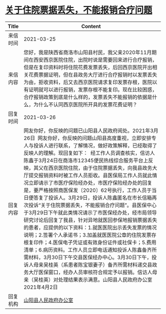 # <a href="http://www.shangluo.gov.cn/zmhd/ldxxxx.jsp?urltype=leadermail.LeaderMailContentUrl&wbtreeid=1112&leadermailid=7070">关于住院票据丢失，不能报销合疗问题</a>
| Title |                                                                                                                                                                                                                                                                                                      Content                                                                                                                                                                                                                                                                                                       |
|:-----:|--------------------------------------------------------------------------------------------------------------------------------------------------------------------------------------------------------------------------------------------------------------------------------------------------------------------------------------------------------------------------------------------------------------------------------------------------------------------------------------------------------------------------------------------------------------------------------------------------------------------|
| 来信时间  | 2021-03-25                                                                                                                                                                                                                                                                                                                                                                                                                                                                                                                                                                                                         |
| 来信内容  | 您好，我是陕西省商洛市山阳县村民，我父亲2020年11月期间在西安西京医院住院，出院时说是需要回来进行合疗报销，但是在复印资料时将住院花费发票丢失，后回西京医院开出相关花费票据证明，但在县政务大厅进行合疗报销时以发票丢失为由，拒收资料，后又去西京医院请求复印发票存根，医院以有证明就可以进行报销，发票存根不能复印。现在比较困惑，合疗报销政策到底是什么样的，发票丢失不能报销的依据是什么，为什么不认同西京医院所开具的发票花费证明？                                                                                                                                                                                                                                                                                                                                                                                             |
| 回复时间  | 2021-03-26                                                                                                                                                                                                                                                                                                                                                                                                                                                                                                                                                                                                         |
| 回复内容  | 网友你好，你反映的问题已山阳县人民政府阅处。2021年3月26日  网友你好，你反映的问题山阳县高度重视，立即安排专人与投诉人进行联系，了解情况，做好政策解释，已经取得了反映人的理解。现回复如下：  经工作人员调查核实，信访人陈鑫于3月24日在商洛市12345便民热线综合服务平台上反映，其父在西京医院住院，由于住院票据丢失，向我县政务大厅提交报销资料时被工作人员拒收。县医保局工作人员就此情况立即请示了市医疗保险经办处，市医疗保险经办处的回复是，要严格按照商医保发〔2020〕62号执行，工作人员于当日便答复了投诉人。3月29日，投诉人陈鑫匿名在市长信箱再次投诉“关于住院票据丢失，不能报销合疗问题”。县医保中心于3月29日下午就此类情况请示了市医保经办处，经市局领导研究讨论后回复了我县，针对异地就医回参保地报销票据丢失的患者，应提供的以下资料：1.就医医院出示丢失发票的情况说明；2.签署个人承诺书；3.加盖就医医院公章的住院发票存根复印件；4.医保电子凭证或有效身份证件或社保卡；5.费用清单；6.病历资料。工作人员立即电话通知投诉人陈鑫备齐所需材料，3月30日下午交县医保经办中心。3月30日下午，投诉人母亲吴桂英（系患者陈宝银妻子）备齐所需材料递交县政务大厅医保窗口，经办人员审核符合规定予以报销。信访人母亲（吴桂英）对处理结果表示满意。山阳县人民政府办公室2021年4月2日 |
| 回复机构  | <a href="../../categories/agencies/山阳县人民政府办公室.md">山阳县人民政府办公室</a>                                                                                                                                                                                                                                                                                                                                                                                                                                                                                                                                                     |